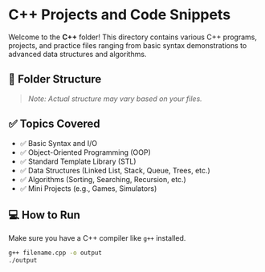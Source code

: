 # C++ Projects and Code Snippets

Welcome to the **C++** folder! This directory contains various C++ programs, projects, and practice files ranging from basic syntax demonstrations to advanced data structures and algorithms.

## 📁 Folder Structure


> *Note: Actual structure may vary based on your files.*

## ✅ Topics Covered

- ✅ Basic Syntax and I/O
- ✅ Object-Oriented Programming (OOP)
- ✅ Standard Template Library (STL)
- ✅ Data Structures (Linked List, Stack, Queue, Trees, etc.)
- ✅ Algorithms (Sorting, Searching, Recursion, etc.)
- ✅ Mini Projects (e.g., Games, Simulators)

## 💻 How to Run

Make sure you have a C++ compiler like `g++` installed.

```bash
g++ filename.cpp -o output
./output
